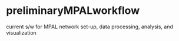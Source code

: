 # preliminaryMPALworkflow
current s/w for MPAL network set-up, data processing, analysis, and visualization
